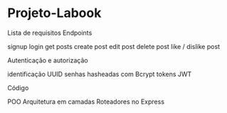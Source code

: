 # Projeto-Labook

Lista de requisitos
Endpoints

 signup
 login
 get posts
 create post
 edit post
 delete post
 like / dislike post

Autenticação e autorização

 identificação UUID
 senhas hasheadas com Bcrypt
 tokens JWT
 
Código

 POO
 Arquitetura em camadas
 Roteadores no Express